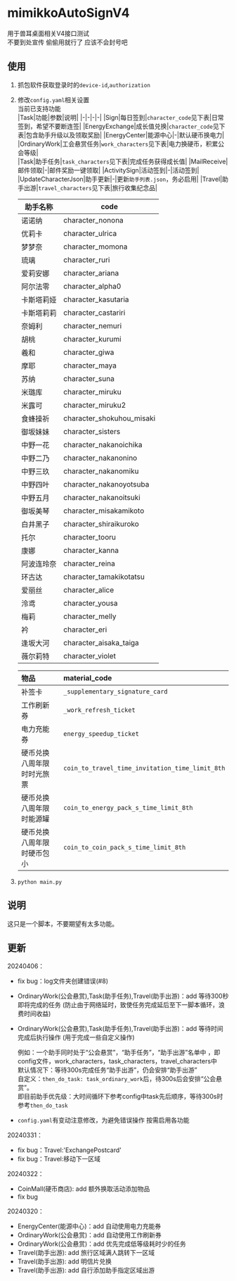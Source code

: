 # mimikkoAutoSignV4  
用于兽耳桌面相关V4接口测试  
不要到处宣传 偷偷用就行了 应该不会封号吧
## 使用
1. 抓包软件获取登录时的`device-id`,`authorization`  
2. 修改`config.yaml`相关设置  
    当前已支持功能  
    |Task|功能|参数|说明|
    |-|-|-|-|
    |Sign|每日签到|`character_code`见下表|日常签到，希望不要断连签|
    |EnergyExchange|成长值兑换|`character_code`见下表|包含助手升级以及领取奖励|
    |EnergyCenter|能源中心|-|默认硬币换电力|  
    |OrdinaryWork|工会悬赏任务|`work_characters`见下表|电力换硬币，积累公会等级|  
    |Task|助手任务|`task_characters`见下表|完成任务获得成长值|
    |MailReceive|邮件领取|-|邮件奖励一键领取|
    |ActivitySign|活动签到|-|活动签到|
    |UpdateCharacterJson|助手更新|-|更新`助手列表.json`，务必启用|
    |Travel|助手出游|`travel_characters`见下表|旅行收集纪念品|
    
    
    | 助手名称 | code |
    | - | - |
    | 诺诺纳 | character_nonona | 
    | 优莉卡 | character_ulrica | 
    | 梦梦奈 | character_momona | 
    | 琉璃 | character_ruri | 
    | 爱莉安娜 | character_ariana | 
    | 阿尔法零 | character_alpha0 | 
    | 卡斯塔莉娅 | character_kasutaria | 
    | 卡斯塔莉莉 | character_castariri | 
    | 奈姆利 | character_nemuri | 
    | 胡桃 | character_kurumi | 
    | 羲和 | character_giwa |         
    | 摩耶 | character_maya | 
    | 苏纳 | character_suna | 
    | 米璐库 | character_miruku |         
    | 米露可 | character_miruku2 | 
    | 食蜂操祈 | character_shokuhou_misaki | 
    | 御坂妹妹 | character_sisters | 
    | 中野一花 | character_nakanoichika | 
    | 中野二乃 | character_nakanonino | 
    | 中野三玖 | character_nakanomiku | 
    | 中野四叶 | character_nakanoyotsuba | 
    | 中野五月 | character_nakanoitsuki | 
    | 御坂美琴 | character_misakamikoto | 
    | 白井黑子 | character_shiraikuroko | 
    | 托尔 | character_tooru | 
    | 康娜 | character_kanna | 
    | 阿波连玲奈 | character_reina | 
    | 环古达 | character_tamakikotatsu | 
    | 爱丽丝 | character_alice | 
    | 泠鸢 | character_yousa | 
    | 梅莉 | character_melly |
    | 衿 | character_eri |
    | 逢坂大河 | character_aisaka_taiga |
    | 薇尔莉特 | character_violet |

    |物品|material_code|
    | :- | :- |
    |补签卡|`_supplementary_signature_card`|
    |工作刷新券|`_work_refresh_ticket`|
    |电力充能券|`energy_speedup_ticket`|
    |硬币兑换八周年限时时光旅票|`coin_to_travel_time_invitation_time_limit_8th`|
    |硬币兑换八周年限时能源罐|`coin_to_energy_pack_s_time_limit_8th`|
    |硬币兑换八周年限时硬币包小|`coin_to_coin_pack_s_time_limit_8th`|
    
3. ```python main.py```
## 说明
这只是一个脚本，不要期望有太多功能。  
## 更新
20240406：
- fix bug：log文件夹创建错误(#8)
- OrdinaryWork(公会悬赏),Task(助手任务),Travel(助手出游)：add 等待300秒即将完成的任务
(防止由于网络延时，致使任务完成延后至下一脚本循环，浪费时间收益)
- OrdinaryWork(公会悬赏),Task(助手任务),Travel(助手出游)：add 等待时间完成后执行操作
(用于完成一些自定义操作)

    例如：一个助手同时处于“公会悬赏”，“助手任务”，“助手出游”名单中
    ，即config文件，work_characters，task_characters，travel_characters中  
    默认情况下：等待300s完成任务“助手出游”，仍会安排“助手出游”  
    自定义：`then_do_task: task_ordinary_work`后，待300s后会安排“公会悬赏”。  
    即目前助手优先级：大时间循环下参考config中task先后顺序，等待300s时参考`then_do_task`

- `config.yaml`有变动注意修改，为避免错误操作 按需启用各功能

20240331：
- fix bug：Travel:'ExchangePostcard'
- fix bug：Travel:移动下一区域

20240322：
- CoinMall(硬币商店): add 额外换取活动添加物品
- fix bug

20240320：
- EnergyCenter(能源中心)：add 自动使用电力充能券
- OrdinaryWork(公会悬赏)：add 自动使用工作刷新券
- OrdinaryWork(公会悬赏)：add 优先完成低等级耗时少的任务
- Travel(助手出游): add 旅行区域满人跳转下一区域
- Travel(助手出游): add 明信片兑换
- Travel(助手出游): add 自行添加助手指定区域出游  